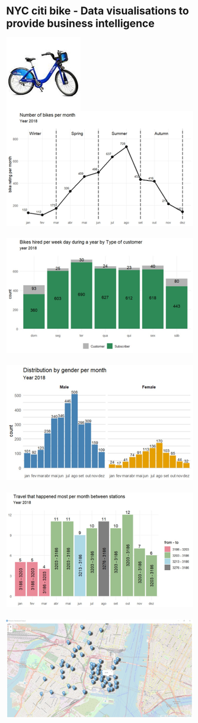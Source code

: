 # NYC citi bike - Data visualisations to provide business intelligence
 
<img src= "https://github.com/netojoao85/NYC_citi_bike/blob/main/images/citi_bikes.jpg" width = "200" height = "200" align = "left"/>




##
<img src= "https://github.com/netojoao85/NYC_citi_bike/blob/main/images/bikes_per_month.jpg"/>     
      
##
<img src= "https://github.com/netojoao85/NYC_citi_bike/blob/main/images/hired_per_week_day.jpg" />     

##
<img src= "https://github.com/netojoao85/NYC_citi_bike/blob/main/images/by_gender.jpg" />     

##
<img src= "https://github.com/netojoao85/NYC_citi_bike/blob/main/images/travels.jpg" />     

##
<img src= "https://github.com/netojoao85/NYC_citi_bike/blob/main/images/start_location.jpg" />     
